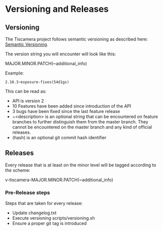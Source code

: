 # Versioning and Releases

## Versioning

The Tiscamera project follows semantic versioning as described here: [Semantic Versioning](https://semver.org/spec/v2.0.0.html).

The version string you will encounter will look like this:

MAJOR.MINOR.PATCH(~additional_info)

Example:

`2.10.3~exposure-fixes(54d1gs)`

This can be read as:

- API is version 2
- 10 Features have been added since introduction of the API
- 3 bugs have been fixed since the last feature release
- ~\<description\> is an optional string that can be encountered on feature
  branches to further distinguish them from the master branch. They cannot be
  encountered on the master branch and any kind of official releases.
- (hash) is an optional git commit hash identifier

## Releases

Every release that is at least on the minor level will be tagged according to
the scheme:

v-tiscamera-MAJOR.MINOR.PATCH(~additional_info)

### Pre-Release steps

Steps that are taken for every release:

- Update changelog.txt
- Execute versioning scripts/versioning.sh
- Ensure a proper git tag is introduced
